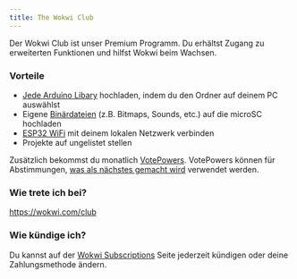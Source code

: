 ```yaml
---
title: The Wokwi Club
---
```


Der Wokwi Club ist unser Premium Programm. Du erhältst Zugang zu erweiterten Funktionen und hilfst Wokwi beim Wachsen.
### Vorteile

- [Jede Arduino Libary](../guides/libraries#uploading-custom-libraries) hochladen, indem du den Ordner auf deinem PC auswählst
- Eigene [Binärdateien](../parts/wokwi-microsd-card#uploading-binary-files) (z.B. Bitmaps, Sounds, etc.) auf die microSC hochladen
- [ESP32 WiFi](../guides/esp32-wifi) mit deinem lokalen Netzwerk verbinden
- Projekte auf ungelistet stellen

Zusätzlich bekommst du monatlich [VotePowers](../guides/votepowers). VotePowers können für Abstimmungen, [was als nächstes gemacht wird](https://wokwi.com/features) verwendet werden.

### Wie trete ich bei?

https://wokwi.com/club

### Wie kündige ich?

Du kannst auf der [Wokwi Subscriptions](https://wokwi.com/dashboard/subscriptions) Seite jederzeit kündigen oder deine Zahlungsmethode ändern.
